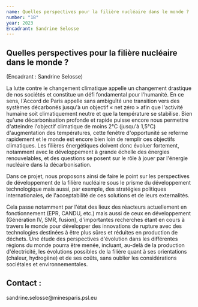 ```yaml
---
name: Quelles perspectives pour la filière nucléaire dans le monde ?
number: "18"
year: 2023
Encadrant: Sandrine Selosse
---
```

## Quelles perspectives pour la filière nucléaire dans le monde ?

(Encadrant : Sandrine Selosse)

La lutte contre le changement climatique appelle un changement drastique
de nos sociétés et constitue un défi fondamental pour l\'humanité. En ce
sens, l'Accord de Paris appelle sans ambiguïté une transition vers des
systèmes décarbonés jusqu'à un objectif « net zéro » afin que l'activité
humaine soit climatiquement neutre et que la température se stabilise.
Bien qu\'une décarbonisation profonde et rapide puisse encore nous
permettre d\'atteindre l\'objectif climatique de moins 2°C (jusqu'à
1,5°C) d'augmentation des températures, cette fenêtre d\'opportunité se
referme rapidement et le monde est encore bien loin de remplir ces
objectifs climatiques. Les filières énergétiques doivent donc évoluer
fortement, notamment avec le développement à grande échelle des énergies
renouvelables, et des questions se posent sur le rôle à jouer par
l'énergie nucléaire dans la décarbonisation.

Dans ce projet, nous proposons ainsi de faire le point sur les
perspectives de développement de la filière nucléaire sous le prisme du
développement technologique mais aussi, par exemple, des stratégies
politiques internationales, de l'acceptabilité de ces solutions et de
leurs externalités.

Cela passe notamment par l'état des lieux des réacteurs actuellement en
fonctionnement (EPR, CANDU, etc.) mais aussi de ceux en développement
(Génération IV, SMR, fusion), d'importantes recherches étant en cours à
travers le monde pour développer des innovations de rupture avec des
technologies destinées à être plus sûres et réduites en production de
déchets. Une étude des perspectives d'évolution dans les différentes
régions du monde pourra être menée, incluant, au-delà de la production
d'électricité, les évolutions possibles de la filière quant à ses
orientations (chaleur, hydrogène) et de ses coûts, sans oublier les
considérations sociétales et environnementales.

## Contact :

sandrine.selosse\@minesparis.psl.eu
